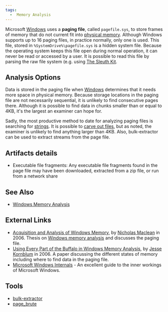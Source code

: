 ```yaml
---
tags:
  -  Memory Analysis
---
```

Microsoft [Windows](windows.md) uses a **paging file**, called
`pagefile.sys`, to store frames of memory that do not current fit into
[physical memory](physical_memory.md). Although Windows supports
up to 16 paging files, in practice normally, only one is used. This
file, stored in `%SystemDrive%\pagefile.sys` is a hidden system file.
Because the operating system keeps this file open during normal
operation, it can never be read or accessed by a user. It is possible to
read this file by parsing the raw file system (e.g. using [The Sleuth
Kit](the_sleuth_kit.md).

## Analysis Options

Data is stored in the paging file when [Windows](windows.md)
determines that it needs more space in physical memory. Because storage
locations in the paging file are not necessarily sequential, it is
unlikely to find consecutive pages there. Although it is possible to
find data in chunks smaller than or equal to 4KB, it's the largest an
examiner can hope for.

Sadly, the most productive method to date for analyzing paging files is
searching for [strings](strings.md). It is possible to [carve
out files](carving.md), but as noted, the examiner is unlikely
to find anything larger than 4KB. Also, bulk-extractor can be used to
extract streams from the page file.

## Artifacts details

- Executable file fragments: Any executable file fragments found in the
  page file may have been downloaded, extracted from a zip file, or run
  from a network share

## See Also

- [Windows Memory Analysis](windows_memory_analysis.md)

## External Links

- [Acquisition and Analysis of Windows
  Memory](http://www.4tphi.net/fatkit/papers/NickMaclean2006.pdf), by
  [Nicholas Maclean](nicholas_maclean.md) in 2006. Thesis on
  [Windows memory analysis](windows_memory_analysis.md) and
  discusses the paging file.
- [Using Every Part of the Buffalo in Windows Memory
  Analysis](http://jessekornblum.com/publications/di07.pdf), by [Jesse
  Kornblum](jesse_kornblum.md) in 2006. A paper discussing the
  different states of memory including where to find data in the paging
  file.
- [Microsoft Windows
  Internals](http://www.microsoft.com/MSPress/books/6710.aspx) - An
  excellent guide to the inner workings of Microsoft Windows.

## Tools

- [bulk-extractor](https://github.com/simsong/bulk_extractor)
- [page_brute](https://github.com/matonis/page_brute)

